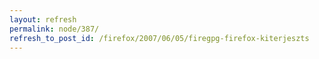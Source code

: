 ```yaml
---
layout: refresh
permalink: node/387/
refresh_to_post_id: /firefox/2007/06/05/firegpg-firefox-kiterjeszts
---
```

